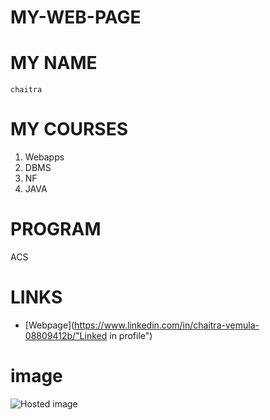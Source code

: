 # MY-WEB-PAGE
# MY NAME

    chaitra
# MY COURSES

1. Webapps
2. DBMS
3. NF
4. JAVA

# PROGRAM

ACS

# LINKS

- [Webpage](https://www.linkedin.com/in/chaitra-vemula-08809412b/"Linked in profile")

# image

![Hosted image](https://upload.wikimedia.org/wikipedia/commons/0/02/Lynx_kitten.jpg "Lynx Kitten")


 
    
